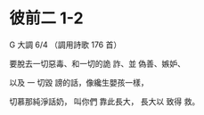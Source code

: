 # 彼前二 1-2

G 大調 6/4 （調用詩歌 176 首）

要脫去一切惡毒、和一切的詭 詐、並 偽善、嫉妒、

以及 一 切毀 謗的話，像纔生嬰孩一樣，

切慕那純淨話奶， 叫你們 靠此長大， 長大以 致得 救。